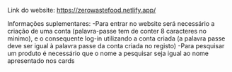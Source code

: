 Link do website: https://zerowastefood.netlify.app/


Informações suplementares:
-Para entrar no website será necessário a criação de uma conta (palavra-passe tem de conter 8 caracteres no minimo),
e o consequente log-in utilizando a conta criada (a palavra passe deve ser igual à palavra passe da conta criada no registo)
-Para pesquisar um produto é necessário que o nome a pesquisar seja igual ao nome apresentado nos cards